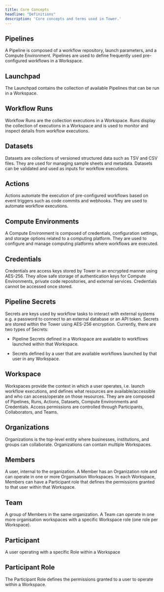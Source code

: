 ```yaml
---
title: Core Concepts
headline: "Definitions"
description: 'Core concepts and terms used in Tower.'
---
```


## Pipelines

A Pipeline is composed of a workflow repository, launch parameters, and a Compute Environment. Pipelines are used to define frequently used pre-configured workflows in a Workspace.


## Launchpad

The Launchpad contains the collection of available Pipelines that can be run in a Workspace.


## Workflow Runs

Workflow Runs are the collection executions in a Workspace. Runs display the collection of executions in a Workspace and is used to monitor and inspect details from workflow executions.


## Datasets

Datasets are collections of versioned structured data such as TSV and CSV files. They are used for managing sample sheets and metadata. Datasets can be validated and used as inputs for workflow executions.


## Actions

Actions automate the execution of pre-configured workflows based on event triggers such as code commits and webhooks. They are used to automate workflow executions.


## Compute Environments

A Compute Environment is composed of credentials, configuration settings, and storage options related to a computing platform. They are used to configure and manage computing platforms where workflows are executed.


## Credentials

Credentials are access keys stored by Tower in an encrypted manner using AES-256. They allow safe storage of authentication keys for Compute Environments, private code repositories, and external services. Credentials cannot be accessed once stored.


## Pipeline Secrets

Secrets are keys used by workflow tasks to interact with external systems e.g. a password to connect to an external database or an API token. Secrets are stored within the Tower using AES-256 encryption. Currently, there are two types of Secrets:

- Pipeline Secrets defined in a Workspace are available to workflows launched within that Workspace.

- Secrets defined by a user that are available workflows launched by that user in any Workspace. 



## Workspace

Workspaces provide the context in which a user operates, i.e. launch workflow executions, and defines what resources are available/accessible and who can access/operate on those resources. They are are composed of Pipelines, Runs, Actions, Datasets, Compute Environments and Credentials. Access permissions are controlled through Participants, Collaborators, and Teams.
 

## Organizations

Organizations is the top-level entity where businesses, institutions, and groups can collaborate. Organizations can contain multiple Workspaces.


## Members

A user, internal to the organization. A Member has an Organization role and can operate in one or more Organisation Workspaces. In each Workspace, Members can have a Participant role that defines the permissions granted to that user within that Workspace.


## Team

A group of Members in the same organization. A Team can operate in one more organisation workspaces with a specific Workspace role (one role per Workspace).


## Participant

A user operating with a specific Role within a Workspace


## Participant Role

The Participant Role defines the permissions granted to a user to operate within a Workspace.
